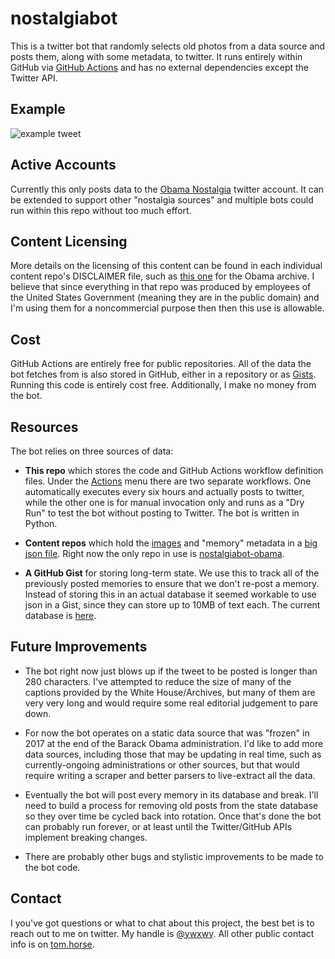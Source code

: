 # nostalgiabot

This is a twitter bot that randomly selects old photos from a data source and posts them, along with some metadata, to twitter. It runs entirely within GitHub via [GitHub Actions](https://github.com/features/actions) and has no external dependencies except the Twitter API.

## Example

![example tweet](https://raw.githubusercontent.com/tomcook/nostalgiabot/main/example.png)

## Active Accounts

Currently this only posts data to the [Obama Nostalgia](https://twitter.com/ObamaNostalgia) twitter account. It can be extended to support other "nostalgia sources"  and multiple bots could run within this repo without too much effort.

## Content Licensing

More details on the licensing of this content can be found in each individual content repo's DISCLAIMER file, such as [this one](https://github.com/tomcook/nostalgiabot-obama/blob/main/DISCLAIMER.md) for the Obama archive. I believe that since everything in that repo was produced by employees of the United States Government (meaning they are in the public domain) and I'm using them for a noncommercial purpose then then this use is allowable.

## Cost

GitHub Actions are entirely free for public repositories. All of the data the bot fetches from is also stored in GitHub, either in a repository or as [Gists](https://gist.github.com/). Running this code is entirely cost free. Additionally, I make no money from the bot.

## Resources

The bot relies on three sources of data:

- **This repo** which stores the code and GitHub Actions workflow definition files. Under the [Actions](https://github.com/tomcook/nostalgiabot/actions) menu there are two separate workflows. One automatically executes every six hours and actually posts to twitter, while the other one is for manual invocation only and runs as a "Dry Run" to test the bot without posting to Twitter. The bot is written in Python.

- **Content repos** which hold the [images](https://github.com/tomcook/nostalgiabot-obama/tree/main/photos) and "memory" metadata in a [big json file](https://github.com/tomcook/nostalgiabot-obama/blob/main/memories.json). Right now the only repo in use is [nostalgiabot-obama](https://github.com/tomcook/nostalgiabot-obama).

- **A GitHub Gist** for storing long-term state. We use this to track all of the previously posted memories to ensure that we don't re-post a memory. Instead of storing this in an actual database it seemed workable to use json in a Gist, since they can store up to 10MB of text each. The current database is [here](https://gist.github.com/tomcook/d34ccb38adf1b9ec9366b892b3e40ae6).

## Future Improvements

- The bot right now just blows up if the tweet to be posted is longer than 280 characters. I've attempted to reduce the size of many of the captions provided by the White House/Archives, but many of them are very very long and would require some real editorial judgement to pare down.

- For now the bot operates on a static data source that was "frozen" in 2017 at the end of the Barack Obama administration. I'd like to add more data sources, including those that may be updating in real time, such as currently-ongoing administrations or other sources, but that would require writing a scraper and better parsers to live-extract all the data.

- Eventually the bot will post every memory in its database and break. I'll need to build a process for removing old posts from the state database so they over time be cycled back into rotation. Once that's done the bot can probably run forever, or at least until the Twitter/GitHub APIs implement breaking changes. 

- There are probably other bugs and stylistic improvements to be made to the bot code.

## Contact

I you've got questions or what to chat about this project, the best bet is to reach out to me on twitter. My handle is [@ywxwy](https://twitter.com/ywxwy). All other public contact info is on [tom.horse](https://tom.horse).
